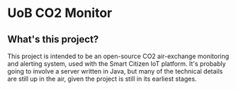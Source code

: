 # UoB CO2 Monitor

## What's this project?

This project is intended to be an open-source CO2 air-exchange monitoring and alerting system, used with the Smart Citizen IoT platform. It's probably going to involve a server written in Java, but many of the technical details are still up in the air, given the project is still in its earliest stages.